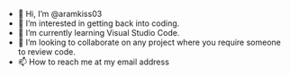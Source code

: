 - 👋 Hi, I’m @aramkiss03
- 👀 I’m interested in getting back into coding.
- 🌱 I’m currently learning Visual Studio Code.
- 💞️ I’m looking to collaborate on any project where you require someone to review code.
- 📫 How to reach me at my email address

<!---
aramkiss03/aramkiss03 is a ✨ special ✨ repository because its `README.md` (this file) appears on your GitHub profile.
You can click the Preview link to take a look at your changes.
--->
